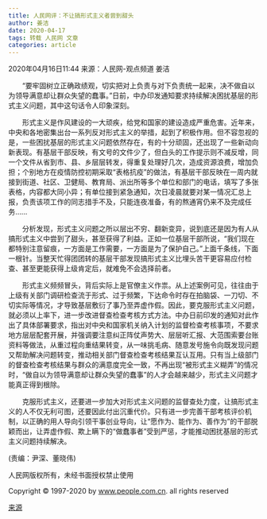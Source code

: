 ```yaml
---
title: 人民网评：不让搞形式主义者尝到甜头
author: 姜洁
date: 2020-04-17
tags: 转载 人民网 文章
categories: article
---
```

  2020年04月16日11:44  来源：人民网-观点频道  姜洁

  &emsp;&emsp;“要牢固树立正确政绩观，切实把对上负责与对下负责统一起来，决不做自以为领导满意却让群众失望的蠢事。”日前，中办印发通知要求持续解决困扰基层的形式主义问题，其中这句话令人印象深刻。

  &emsp;&emsp;形式主义是作风建设的一大顽疾，给党和国家的建设造成严重危害。近年来，中央和各地密集出台一系列反对形式主义的举措，起到了积极作用。但不容忽视的是，一些困扰基层的形式主义问题依然存在，有的十分顽固，还出现了一些新动向新表现。有基层干部反映，有文号的文件少了，但白头的工作提示则不减反增，同一个文件从省到市、县、乡层层转发，得重复处理好几次，造成资源浪费，增加负担；个别地方在疫情防控初期采取“表格抗疫”的做法，有基层干部反映在一周内就接到街道、社区、卫健局、教育局、派出所等多个单位和部门的电话，填写了多张表格，内容都大同小异；有单位接到紧急通知，次日凌晨就要对某一情况汇总上报，负责该项工作的同志措手不及，只能连夜准备，有的熬通宵仍来不及完成任务……

  &emsp;&emsp;分析发现，形式主义问题之所以层出不穷、翻新变异，说到底还是因为有人从搞形式主义中尝到了甜头，甚至获得了利益。正如一位基层干部所说，“我们现在都特别注意留痕，一方面是工作需要，一方面是为了保护自己。”上面千条线，下面一根针。当整天忙得团团转的基层干部发现搞形式主义比埋头苦干更容易应付检查、甚至更能获得上级肯定后，就难免不会选择前者。

  &emsp;&emsp;形式主义频频冒头，背后实际上是官僚主义作祟。从上述案例可见，往往由于上级有关部门调研检查流于形式、过于频繁，下达命令时存在拍脑袋、一刀切、不切实际等情况，才导致基层敷衍了事乃至弄虚作假。因此，要克服形式主义问题，就必须以上率下，进一步改进督查检查考核方式方法。中办日前印发的通知对此作出了具体部署要求，指出对中央和国家机关纳入计划的监督检查考核事项，不要求地方层层配套开展，并强调要注意纠正阵仗声势大、层层听汇报、大范围索要台账资料等做法，从重过程向重结果转变，从一味挑毛病、随意发号施令向既发现问题又帮助解决问题转变，推动相关部门督查检查考核结果互认互用。只有当上级部门的督查检查考核结果与群众的满意度完全一致，不再出现“被形式主义糊弄”的情况时，“做自以为领导满意却让群众失望的蠢事”的人才会越来越少，形式主义问题才能真正得到根除。

  &emsp;&emsp;克服形式主义，还要进一步加大对形式主义问题的监督查处力度，让搞形式主义的人不仅无利可图，还要因此付出沉重代价。只有进一步完善干部考核评价机制，以正确的用人导向引领干事创业导向，让“愿作为、能作为、善作为”的干部脱颖而出，让弄虚作假、欺上瞒下的“做蠢事者”受到严惩，才能推动困扰基层的形式主义问题持续解决。  

  (责编：尹深、董晓伟)

  人民网版权所有，未经书面授权禁止使用

  Copyright © 1997-2020 by www.people.com.cn. all rights reserved

  [来源](http://opinion.people.com.cn/n1/2020/0416/c223228-31676288.html)